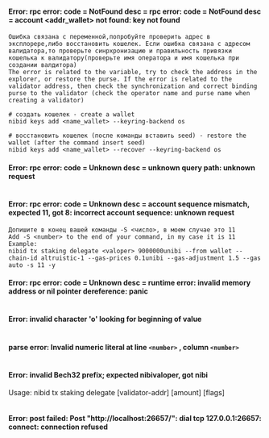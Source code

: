 #### Error: rpc error: code = NotFound desc = rpc error: code = NotFound desc = account <addr_wallet> not found: key not found
```
Ошибка связана с переменной,попробуйте проверить адрес в эксплорере,либо восстановить кошелек. Если ошибка связана с адресом валидатора,то проверьте синрхронизацию и правильность привязки кошелька к валидатору(проверьте имя оператора и имя кошелька при создании валдитора)
The error is related to the variable, try to check the address in the explorer, or restore the purse. If the error is related to the validator address, then check the synchronization and correct binding purse to the validator (check the operator name and purse name when creating a validator)

# создать кошелек - create a wallet
nibid keys add <name_wallet> --keyring-backend os

# восстановить кошелек (после команды вставить seed) - restore the wallet (after the command insert seed)
nibid keys add <name_wallet> --recover --keyring-backend os

```
#### Error: rpc error: code = Unknown desc = unknown query path: unknown request
```

```

#### Error: rpc error: code = Unknown desc = account sequence mismatch, expected 11, got 8: incorrect account sequence: unknown request
```
Допишите в конец вашей команды -S <число>, в моем случае это 11
Add -S <number> to the end of your command, in my case it is 11
Example:
nibid tx staking delegate <valoper> 9000000unibi --from wallet --chain-id altruistic-1 --gas-prices 0.1unibi --gas-adjustment 1.5 --gas auto -s 11 -y
```

#### Error: rpc error: code = Unknown desc = runtime error: invalid memory address or nil pointer dereference: panic
```

```

#### Error: invalid character 'o' looking for beginning of value
```

```

#### parse error: Invalid numeric literal at line `<number>` , column `<number>`
```

```

#### Error: invalid Bech32 prefix; expected nibivaloper, got nibi
Usage: nibid tx staking delegate [validator-addr] [amount] [flags]
```

```

#### Error: post failed: Post "http://localhost:26657/": dial tcp 127.0.0.1:26657: connect: connection refused
```

```

#### 
